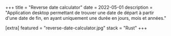 +++
title = "Reverse date calculator"
date = 2022-05-01
description = "Application desktop permettant de trouver une date de départ à partir d'une date de fin, en ayant uniquement une durée en jours, mois et années."

[extra]
featured = "reverse-date-calculator.jpg"
stack = "Rust"
+++
